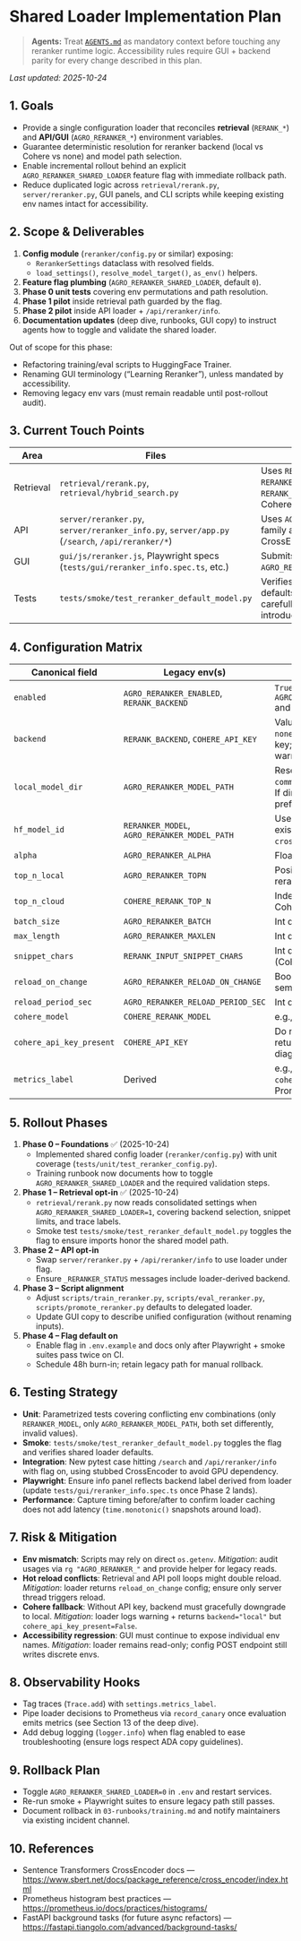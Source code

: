 # Shared Loader Implementation Plan

> **Agents:** Treat [`AGENTS.md`](../AGENTS.md) as mandatory context before touching any reranker runtime logic. Accessibility rules require GUI + backend parity for every change described in this plan.

_Last updated: 2025-10-24_

## 1. Goals

- Provide a single configuration loader that reconciles **retrieval** (`RERANK_*`) and **API/GUI** (`AGRO_RERANKER_*`) environment variables.
- Guarantee deterministic resolution for reranker backend (local vs Cohere vs none) and model path selection.
- Enable incremental rollout behind an explicit `AGRO_RERANKER_SHARED_LOADER` feature flag with immediate rollback path.
- Reduce duplicated logic across `retrieval/rerank.py`, `server/reranker.py`, GUI panels, and CLI scripts while keeping existing env names intact for accessibility.

## 2. Scope & Deliverables

1. **Config module** (`reranker/config.py` or similar) exposing:
   - `RerankerSettings` dataclass with resolved fields.
   - `load_settings()`, `resolve_model_target()`, `as_env()` helpers.
2. **Feature flag plumbing** (`AGRO_RERANKER_SHARED_LOADER`, default `0`).
3. **Phase 0 unit tests** covering env permutations and path resolution.
4. **Phase 1 pilot** inside retrieval path guarded by the flag.
5. **Phase 2 pilot** inside API loader + `/api/reranker/info`.
6. **Documentation updates** (deep dive, runbooks, GUI copy) to instruct agents how to toggle and validate the shared loader.

Out of scope for this phase:
- Refactoring training/eval scripts to HuggingFace Trainer.
- Renaming GUI terminology (“Learning Reranker”), unless mandated by accessibility.
- Removing legacy env vars (must remain readable until post-rollout audit).

## 3. Current Touch Points

| Area | Files | Notes |
|------|-------|-------|
| Retrieval | `retrieval/rerank.py`, `retrieval/hybrid_search.py` | Uses `RERANK_BACKEND`, `RERANKER_MODEL`, `RERANK_INPUT_SNIPPET_CHARS`, Cohere envs. |
| API | `server/reranker.py`, `server/reranker_info.py`, `server/app.py` (`/search`, `/api/reranker/*`) | Uses `AGRO_RERANKER_*` env family and local CrossEncoder loader. |
| GUI | `gui/js/reranker.js`, Playwright specs (`tests/gui/reranker_info.spec.ts`, etc.) | Submits form values named `AGRO_RERANKER_*`. |
| Tests | `tests/smoke/test_reranker_default_model.py` | Verifies import-time defaults. Must be updated carefully when loader introduced. |

## 4. Configuration Matrix

| Canonical field | Legacy env(s) | Resolution logic |
|-----------------|---------------|------------------|
| `enabled` | `AGRO_RERANKER_ENABLED`, `RERANK_BACKEND` | `True` if `AGRO_RERANKER_ENABLED=1` and backend not `none/off`. |
| `backend` | `RERANK_BACKEND`, `COHERE_API_KEY` | Values: `local`, `cohere`, `none`. Cohere requires API key; fallback to `local` with warning if missing. |
| `local_model_dir` | `AGRO_RERANKER_MODEL_PATH` | Resolve relative paths via `common.paths.repo_root()`. If directory exists locally, prefer it. |
| `hf_model_id` | `RERANKER_MODEL`, `AGRO_RERANKER_MODEL_PATH` | Use when path is non-existent or looks like `cross-encoder/...`. |
| `alpha` | `AGRO_RERANKER_ALPHA` | Float default `0.7`. |
| `top_n_local` | `AGRO_RERANKER_TOPN` | Positive int; `0` means rerank all. |
| `top_n_cloud` | `COHERE_RERANK_TOP_N` | Independent limit for Cohere requests. |
| `batch_size` | `AGRO_RERANKER_BATCH` | Int default `16`. |
| `max_length` | `AGRO_RERANKER_MAXLEN` | Int default `512`. |
| `snippet_chars` | `RERANK_INPUT_SNIPPET_CHARS` | Int default `600` (local) / `700` (Cohere). |
| `reload_on_change` | `AGRO_RERANKER_RELOAD_ON_CHANGE` | Bool; no change to GUI semantics. |
| `reload_period_sec` | `AGRO_RERANKER_RELOAD_PERIOD_SEC` | Int default `60`. |
| `cohere_model` | `COHERE_RERANK_MODEL` | e.g., `rerank-3.5`. |
| `cohere_api_key_present` | `COHERE_API_KEY` | Do not expose actual key; return boolean for diagnostics. |
| `metrics_label` | Derived | e.g., `cross-encoder:local`, `cohere:rerank-3.5`. Use in Prometheus + tracing. |

## 5. Rollout Phases

1. **Phase 0 – Foundations** ✅ (2025-10-24)
   - Implemented shared config loader (`reranker/config.py`) with unit coverage (`tests/unit/test_reranker_config.py`).
   - Training runbook now documents how to toggle `AGRO_RERANKER_SHARED_LOADER` and the required validation steps.
2. **Phase 1 – Retrieval opt-in** ✅ (2025-10-24)
   - `retrieval/rerank.py` now reads consolidated settings when `AGRO_RERANKER_SHARED_LOADER=1`, covering backend selection, snippet limits, and trace labels.
   - Smoke test `tests/smoke/test_reranker_default_model.py` toggles the flag to ensure imports honor the shared model path.
3. **Phase 2 – API opt-in**
   - Swap `server/reranker.py` + `/api/reranker/info` to use loader under flag.
   - Ensure `_RERANKER_STATUS` messages include loader-derived backend.
4. **Phase 3 – Script alignment**
   - Adjust `scripts/train_reranker.py`, `scripts/eval_reranker.py`, `scripts/promote_reranker.py` defaults to delegated loader.
   - Update GUI copy to describe unified configuration (without renaming inputs).
5. **Phase 4 – Flag default on**
   - Enable flag in `.env.example` and docs only after Playwright + smoke suites pass twice on CI.
   - Schedule 48h burn-in; retain legacy path for manual rollback.

## 6. Testing Strategy

- **Unit**: Parametrized tests covering conflicting env combinations (only `RERANKER_MODEL`, only `AGRO_RERANKER_MODEL_PATH`, both set differently, invalid values).
- **Smoke**: `tests/smoke/test_reranker_default_model.py` toggles the flag and verifies shared loader defaults.
- **Integration**: New pytest case hitting `/search` and `/api/reranker/info` with flag on, using stubbed CrossEncoder to avoid GPU dependency.
- **Playwright**: Ensure info panel reflects backend label derived from loader (update `tests/gui/reranker_info.spec.ts` once Phase 2 lands).
- **Performance**: Capture timing before/after to confirm loader caching does not add latency (`time.monotonic()` snapshots around load).

## 7. Risk & Mitigation

- **Env mismatch**: Scripts may rely on direct `os.getenv`. _Mitigation_: audit usages via `rg "AGRO_RERANKER_"` and provide helper for legacy reads.
- **Hot reload conflicts**: Retrieval and API poll loops might double reload. _Mitigation_: loader returns `reload_on_change` config; ensure only server thread triggers reload.
- **Cohere fallback**: Without API key, backend must gracefully downgrade to local. _Mitigation_: loader logs warning + returns `backend="local"` but `cohere_api_key_present=False`.
- **Accessibility regression**: GUI must continue to expose individual env names. _Mitigation_: loader remains read-only; config POST endpoint still writes discrete envs.

## 8. Observability Hooks

- Tag traces (`Trace.add`) with `settings.metrics_label`.
- Pipe loader decisions to Prometheus via `record_canary` once evaluation emits metrics (see Section 13 of the deep dive).
- Add debug logging (`logger.info`) when flag enabled to ease troubleshooting (ensure logs respect ADA copy guidelines).

## 9. Rollback Plan

- Toggle `AGRO_RERANKER_SHARED_LOADER=0` in `.env` and restart services.
- Re-run smoke + Playwright suites to ensure legacy path still passes.
- Document rollback in `03-runbooks/training.md` and notify maintainers via existing incident channel.

## 10. References

- Sentence Transformers CrossEncoder docs — <https://www.sbert.net/docs/package_reference/cross_encoder/index.html>
- Prometheus histogram best practices — <https://prometheus.io/docs/practices/histograms/>
- FastAPI background tasks (for future async refactors) — <https://fastapi.tiangolo.com/advanced/background-tasks/>
